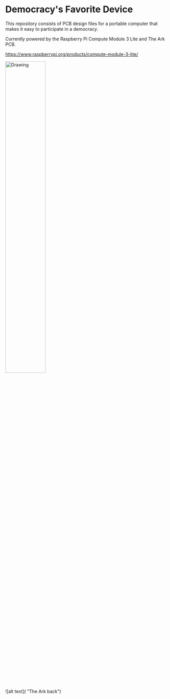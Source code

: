 # Democracy's Favorite Device

 This repository consists of PCB design files for a portable computer that makes it easy to participate in a democracy.

Currently powered by the Raspberry Pi Compute Module 3 Lite and The Ark PCB.

https://www.raspberrypi.org/products/compute-module-3-lite/
 

<img src="https://github.com/thearkadia/The_Ark/blob/master/01.jpg" alt="Drawing" style="width: 50%;"/>

![alt text]( "The Ark back")




